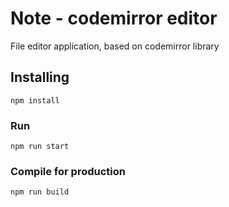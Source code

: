 # Note - codemirror editor

File editor application, based on codemirror library

## Installing
```
npm install
```

### Run
```
npm run start
```

### Compile for production
```
npm run build
```
